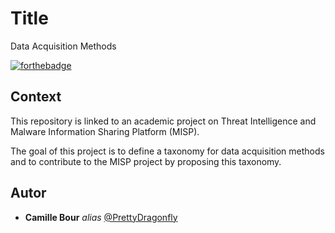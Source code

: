 # Title
Data Acquisition Methods

[![forthebadge](http://forthebadge.com/images/badges/built-with-love.svg)](http://forthebadge.com)

## Context

This repository is linked to an academic project on Threat Intelligence and Malware Information Sharing Platform (MISP).

The goal of this project is to define a taxonomy for data acquisition methods and to contribute to the MISP project by proposing this taxonomy.

## Autor

* **Camille Bour** _alias_ [@PrettyDragonfly](https://github.com/PrettyDragonfly)
